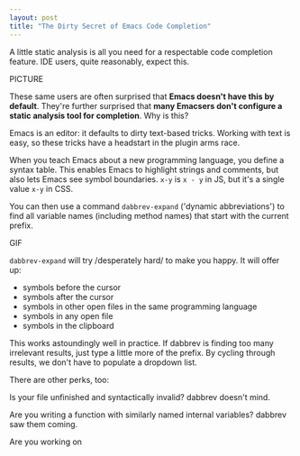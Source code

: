 ```yaml
--- 
layout: post
title: "The Dirty Secret of Emacs Code Completion"
---
```


A little static analysis is all you need for a respectable code
completion feature. IDE users, quite reasonably, expect this.

PICTURE

These same users are often surprised that **Emacs doesn't have this by
default**. They're further surprised that **many Emacsers don't
configure a static analysis tool for completion**. Why is this?

Emacs is an editor: it defaults to dirty text-based tricks. Working
with text is easy, so these tricks have a headstart in the plugin arms
race.

When you teach Emacs about a new programming language, you define a
syntax table. This enables Emacs to highlight strings and
comments, but also lets Emacs see symbol boundaries. `x-y` is `x - y`
in JS, but it's a single value `x-y` in CSS.

You can then use a command `dabbrev-expand` ('dynamic abbreviations')
to find all variable names (including method names) that start with
the current prefix.

GIF

`dabbrev-expand` will try /desperately hard/ to make you happy. It
will offer up:

* symbols before the cursor
* symbols after the cursor
* symbols in other open files in the same programming language
* symbols in any open file
* symbols in the clipboard

This works astoundingly well in practice. If dabbrev is finding too
many irrelevant results, just type a little more of the prefix. By
cycling through results, we don't have to populate a dropdown list.

There are other perks, too:

Is your file unfinished and syntactically invalid? dabbrev doesn't
mind.

Are you writing a function with similarly named internal variables?
dabbrev saw them coming.

Are you working on 
